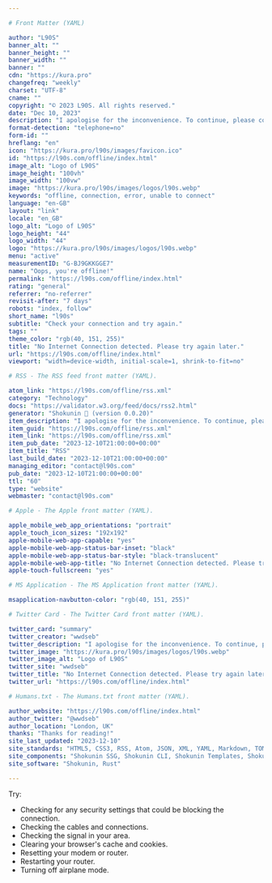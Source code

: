 ```yaml
---

# Front Matter (YAML)

author: "L90S"
banner_alt: ""
banner_height: ""
banner_width: ""
banner: ""
cdn: "https://kura.pro"
changefreq: "weekly"
charset: "UTF-8"
cname: ""
copyright: "© 2023 L90S. All rights reserved."
date: "Dec 10, 2023"
description: "I apologise for the inconvenience. To continue, please connect to a Wi-Fi network or enable cellular data"
format-detection: "telephone=no"
form-id: ""
hreflang: "en"
icon: "https://kura.pro/l90s/images/favicon.ico"
id: "https://l90s.com/offline/index.html"
image_alt: "Logo of L90S"
image_height: "100vh"
image_width: "100vw"
image: "https://kura.pro/l90s/images/logos/l90s.webp"
keywords: "offline, connection, error, unable to connect"
language: "en-GB"
layout: "link"
locale: "en_GB"
logo_alt: "Logo of L90S"
logo_height: "44"
logo_width: "44"
logo: "https://kura.pro/l90s/images/logos/l90s.webp"
menu: "active"
measurementID: "G-BJ9GKKGGE7"
name: "Oops, you're offline!"
permalink: "https://l90s.com/offline/index.html"
rating: "general"
referrer: "no-referrer"
revisit-after: "7 days"
robots: "index, follow"
short_name: "l90s"
subtitle: "Check your connection and try again."
tags: ""
theme_color: "rgb(40, 151, 255)"
title: "No Internet Connection detected. Please try again later."
url: "https://l90s.com/offline/index.html"
viewport: "width=device-width, initial-scale=1, shrink-to-fit=no"

# RSS - The RSS feed front matter (YAML).

atom_link: "https://l90s.com/offline/rss.xml"
category: "Technology"
docs: "https://validator.w3.org/feed/docs/rss2.html"
generator: "Shokunin 🦀 (version 0.0.20)"
item_description: "I apologise for the inconvenience. To continue, please connect to a Wi-Fi network or enable cellular data"
item_guid: "https://l90s.com/offline/rss.xml"
item_link: "https://l90s.com/offline/rss.xml"
item_pub_date: "2023-12-10T21:00:00+00:00"
item_title: "RSS"
last_build_date: "2023-12-10T21:00:00+00:00"
managing_editor: "contact@l90s.com"
pub_date: "2023-12-10T21:00:00+00:00"
ttl: "60"
type: "website"
webmaster: "contact@l90s.com"

# Apple - The Apple front matter (YAML).

apple_mobile_web_app_orientations: "portrait"
apple_touch_icon_sizes: "192x192"
apple-mobile-web-app-capable: "yes"
apple-mobile-web-app-status-bar-inset: "black"
apple-mobile-web-app-status-bar-style: "black-translucent"
apple-mobile-web-app-title: "No Internet Connection detected. Please try again later."
apple-touch-fullscreen: "yes"

# MS Application - The MS Application front matter (YAML).

msapplication-navbutton-color: "rgb(40, 151, 255)"

# Twitter Card - The Twitter Card front matter (YAML).

twitter_card: "summary"
twitter_creator: "wwdseb"
twitter_description: "I apologise for the inconvenience. To continue, please connect to a Wi-Fi network or enable cellular data"
twitter_image: "https://kura.pro/l90s/images/logos/l90s.webp"
twitter_image_alt: "Logo of L90S"
twitter_site: "wwdseb"
twitter_title: "No Internet Connection detected. Please try again later."
twitter_url: "https://l90s.com/offline/index.html"

# Humans.txt - The Humans.txt front matter (YAML).

author_website: "https://l90s.com/offline/index.html"
author_twitter: "@wwdseb"
author_location: "London, UK"
thanks: "Thanks for reading!"
site_last_updated: "2023-12-10"
site_standards: "HTML5, CSS3, RSS, Atom, JSON, XML, YAML, Markdown, TOML"
site_components: "Shokunin SSG, Shokunin CLI, Shokunin Templates, Shokunin Themes, Kaishi SSG, Kaishi CLI, Kaishi Templates, Kaishi Themes"
site_software: "Shokunin, Rust"

---
```


Try:

- Checking for any security settings that could be blocking the connection.
- Checking the cables and connections.
- Checking the signal in your area.
- Clearing your browser's cache and cookies.
- Resetting your modem or router.
- Restarting your router.
- Turning off airplane mode.
